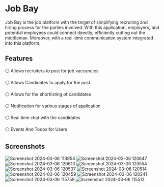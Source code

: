 # Job Bay

Job Bay is the job platform with the target of simplifying recruiting and hiring process for the parties involved. With this application, employers, and potential employees could connect directly, efficiently cutting out the middleman. Moreover, with a real-time communication system integrated into this platform.

## Features
⚪ Allows recruiters to post for job vaccancies

⚪ Allows Candidates to apply for the post

⚪ Allows for the shortlisting of candidates

⚪ Notification for various stages of application

⚪ Real time chat with the candidates

⚪ Events And Todos for Users


## Screenshots


![Screenshot 2024-03-06 113954](https://github.com/GisoreB/jobbay-react/assets/144854877/4c2cd4e2-e766-40c7-99da-651b25b22f57)
![Screenshot 2024-03-06 120647](https://github.com/GisoreB/jobbay-react/assets/144854877/174e4fdf-fa69-4099-b271-4e29b26bc002)
![Screenshot 2024-03-06 120610](https://github.com/GisoreB/jobbay-react/assets/144854877/6f247260-5914-4fb6-882a-a24f97ff5c99)
![Screenshot 2024-03-06 120554](https://github.com/GisoreB/jobbay-react/assets/144854877/060bd27e-7cb9-4855-8c7a-94872b61ee95)
![Screenshot 2024-03-06 120537](https://github.com/GisoreB/jobbay-react/assets/144854877/dbfc12d4-a876-4fc9-a33c-1d566267db2a)
![Screenshot 2024-03-06 120514](https://github.com/GisoreB/jobbay-react/assets/144854877/44c5ef52-3bf6-4d9e-9342-408f437440a0)
![Screenshot 2024-03-06 120459](https://github.com/GisoreB/jobbay-react/assets/144854877/74d0726b-c75a-42a1-9f68-970c665b1b06)
![Screenshot 2024-03-06 120241](https://github.com/GisoreB/jobbay-react/assets/144854877/f4561c5e-8226-44cd-9696-ef88345b35f5)
![Screenshot 2024-03-06 115759](https://github.com/GisoreB/jobbay-react/assets/144854877/d87e54e7-099c-497d-bb51-3108e6b203d6)
![Screenshot 2024-03-06 115512](https://github.com/GisoreB/jobbay-react/assets/144854877/f2018f1b-585f-429c-8185-1da375481d9d)
